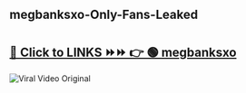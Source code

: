 
 ## megbanksxo-Only-Fans-Leaked

# <h2><a href="https://clipsfans.com/megbanksxo&ref=git">🔗 Click to LINKS ⏩⏩ 👉 🟢 megbanksxo </a></h2>

<a href="https://clipsfans.com/megbanksxo&ref=git" rel="nofollow" data-target="animated-image.originalLink"><img src="https://i.ibb.co.com/xMMVF88/686577567.gif" alt="Viral Video Original" style="max-width: 100%; display: inline-block;" data-target="animated-image.originalImage"></a>
